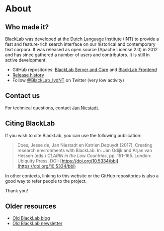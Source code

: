 # About

## Who made it?

BlackLab was developed at the [Dutch Language Institute (INT)](http://www.ivdnt.org/) to provide a fast and feature-rich search interface on our historical and contemporary text corpora. It was released as open source (Apache License 2.0) in 2012 and has since gathered a number of users and contributors. It is still in active development.

* GitHub repositories: [BlackLab Server and Core](https://github.com/INL/BlackLab) and [BlackLab Frontend](https://github.com/INL/corpus-frontend)
* [Release history](/development/changelog.md)
* Follow [@BlackLab_IvdNT](https://twitter.com/BlackLab_IvdNT) on Twitter (very low activity)

## Contact us

For technical questions, contact [Jan Niestadt](mailto:jan.niestadt@ivdnt.org).

## Citing BlackLab

If you wish to cite BlackLab, you can use the following publication:

> Does, Jesse de, Jan Niestadt en Katrien Depuydt (2017), Creating research environments with BlackLab. In: Jan Odijk and Arjan van Hessen (eds.) _CLARIN in the Low Countries_, pp. 151-165. London: Ubiquity Press. DOI: [https://doi.org/10.5334/bbi](https://doi.org/10.5334/bbi)

In other contexts, linking to this website or the GitHub repositories is also a good way to refer people to the project.

Thank you!

## Older resources

* [Old BlackLab blog](/development/archive/blog.md)
* [Old BlackLab newsletter](/development/archive/newsletter.md)
